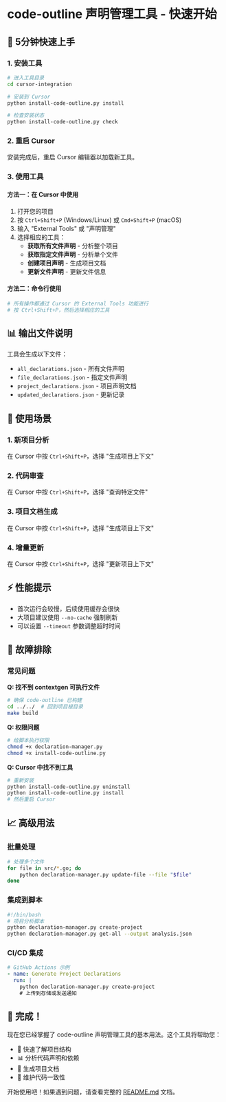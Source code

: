 # code-outline 声明管理工具 - 快速开始

## 🚀 5分钟快速上手

### 1. 安装工具

```bash
# 进入工具目录
cd cursor-integration

# 安装到 Cursor
python install-code-outline.py install

# 检查安装状态
python install-code-outline.py check
```

### 2. 重启 Cursor

安装完成后，重启 Cursor 编辑器以加载新工具。

### 3. 使用工具

#### 方法一：在 Cursor 中使用

1. 打开您的项目
2. 按 `Ctrl+Shift+P` (Windows/Linux) 或 `Cmd+Shift+P` (macOS)
3. 输入 "External Tools" 或 "声明管理"
4. 选择相应的工具：
   - **获取所有文件声明** - 分析整个项目
   - **获取指定文件声明** - 分析单个文件
   - **创建项目声明** - 生成项目文档
   - **更新文件声明** - 更新文件信息

#### 方法二：命令行使用

```bash
# 所有操作都通过 Cursor 的 External Tools 功能进行
# 按 Ctrl+Shift+P，然后选择相应的工具
```

## 📊 输出文件说明

工具会生成以下文件：

- `all_declarations.json` - 所有文件声明
- `file_declarations.json` - 指定文件声明
- `project_declarations.json` - 项目声明文档
- `updated_declarations.json` - 更新记录

## 🎯 使用场景

### 1. 新项目分析
在 Cursor 中按 `Ctrl+Shift+P`，选择 "生成项目上下文"

### 2. 代码审查
在 Cursor 中按 `Ctrl+Shift+P`，选择 "查询特定文件"

### 3. 项目文档生成
在 Cursor 中按 `Ctrl+Shift+P`，选择 "生成项目上下文"

### 4. 增量更新
在 Cursor 中按 `Ctrl+Shift+P`，选择 "更新项目上下文"

## ⚡ 性能提示

- 首次运行会较慢，后续使用缓存会很快
- 大项目建议使用 `--no-cache` 强制刷新
- 可以设置 `--timeout` 参数调整超时时间

## 🔧 故障排除

### 常见问题

**Q: 找不到 contextgen 可执行文件**
```bash
# 确保 code-outline 已构建
cd ../../  # 回到项目根目录
make build
```

**Q: 权限问题**
```bash
# 给脚本执行权限
chmod +x declaration-manager.py
chmod +x install-code-outline.py
```

**Q: Cursor 中找不到工具**
```bash
# 重新安装
python install-code-outline.py uninstall
python install-code-outline.py install
# 然后重启 Cursor
```

## 📈 高级用法

### 批量处理
```bash
# 处理多个文件
for file in src/*.go; do
    python declaration-manager.py update-file --file "$file"
done
```

### 集成到脚本
```bash
#!/bin/bash
# 项目分析脚本
python declaration-manager.py create-project
python declaration-manager.py get-all --output analysis.json
```

### CI/CD 集成
```yaml
# GitHub Actions 示例
- name: Generate Project Declarations
  run: |
    python declaration-manager.py create-project
    # 上传到存储或发送通知
```

## 🎉 完成！

现在您已经掌握了 code-outline 声明管理工具的基本用法。这个工具将帮助您：

- 🚀 快速了解项目结构
- 📊 分析代码声明和依赖
- 📝 生成项目文档
- 🔄 维护代码一致性

开始使用吧！如果遇到问题，请查看完整的 [README.md](README.md) 文档。
